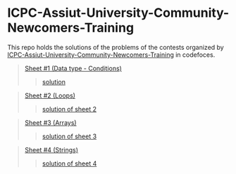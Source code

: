 # ICPC-Assiut-University-Community-Newcomers-Training

This repo holds the solutions of the problems of the contests organized by [ICPC-Assiut-University-Community-Newcomers-Training](https://codeforces.com/group/MWSDmqGsZm/contests) in codefoces.
> [Sheet #1 (Data type - Conditions)](https://codeforces.com/group/MWSDmqGsZm/contest/219158)
>> [solution](https://github.com/RuhulAminSharif/ICPC-Assiut-University-Community-Newcomers-Training/tree/main/Sheet%231(Data%20type-Conditions))

> [Sheet #2 (Loops)](https://codeforces.com/group/MWSDmqGsZm/contest/219432)  
>> [solution of sheet 2](https://github.com/RuhulAminSharif/ICPC-Assiut-University-Community-Newcomers-Training/tree/main/Sheet%232(Loops))

> [Sheet #3 (Arrays)](https://codeforces.com/group/MWSDmqGsZm/contest/219774)  
>> [solution of sheet 3](https://github.com/RuhulAminSharif/ICPC-Assiut-University-Community-Newcomers-Training/tree/main/Sheet%232(Loops))  

> [Sheet #4 (Strings)](https://codeforces.com/group/MWSDmqGsZm/contest/219856)  
>> [solution of sheet 4](https://github.com/RuhulAminSharif/ICPC-Assiut-University-Community-Newcomers-Training/tree/main/Sheet%234(Strings))